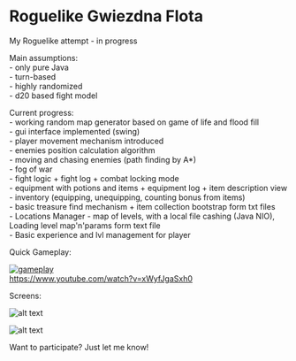 # Roguelike Gwiezdna Flota

My Roguelike attempt - in progress

Main assumptions: <br>
    - only pure Java <br>
    - turn-based <br>
    - highly randomized <br>
    - d20 based fight model
 
Current progress: <br>
    - working random map generator based on game of life and flood fill <br>
    - gui interface implemented (swing) <br>
    - player movement mechanism introduced <br>
    - enemies position calculation algorithm <br>
    - moving and chasing enemies (path finding by A*) <br>
    - fog of war <br>
    - fight logic + fight log + combat locking mode <br>
    - equipment with potions and items + equipment log + item description view <br>
    - inventory (equipping, unequipping, counting bonus from items) <br>
    - basic treasure find mechanism + item collection bootstrap form txt files <br>
    - Locations Manager - map of levels, with a local file cashing (Java NIO), Loading level map'n'params form text file <br>
    - Basic experience and lvl management for player <br>

Quick Gameplay:

[![gameplay](https://i.imgur.com/vDncrIN.png)](https://youtu.be/2GBZOq3m7o8 "Click to watch gameplay!") <br>
https://www.youtube.com/watch?v=xWyfJgaSxh0


Screens:

![alt text](https://i.imgur.com/81Yebt4.png)

![alt text](https://i.imgur.com/8RqThol.png)




Want to participate? Just let me know!
